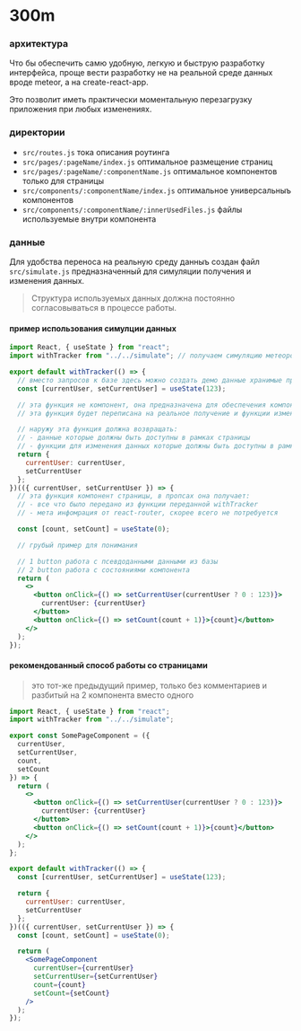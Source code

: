 # 300m

### архитектура

Что бы обеспечить самю удобную, легкую и быструю разработку интерфейса, проще вести разработку не на реальной среде данных вроде meteor, а на create-react-app.

Это позволит иметь практически моментальную перезагрузку приложения при любых изменениях.

### директории

- `src/routes.js` тока описания роутинга
- `src/pages/:pageName/index.js` оптимальное размещение страниц
- `src/pages/:pageName/:componentName.js` оптимальное компонентов только для страницы
- `src/components/:componentName/index.js` оптимальное универсальныъ компонентов
- `src/components/:componentName/:innerUsedFiles.js` файлы используемые внутри компонента

### данные

Для удобства переноса на реальную среду данныъ создан файл `src/simulate.js` предназначенный для симуляции получения и изменения данных.

> Структура используемых данных должна постоянно согласовываться в процессе работы.

#### пример использования симулции данных

```jsx
import React, { useState } from "react";
import withTracker from "../../simulate"; // получаем симуляцию метеоровского withTracker

export default withTracker(() => {
  // вместо запросов к базе здесь можно создать демо данные хранимые прямо здесь в react hook стейтах
  const [currentUser, setCurrentUser] = useState(123);

  // эта функция не компонент, она предназначена для обеспечения компонента страницы данными
  // эта функция будет переписана на реальное получение и функции изменения данных в реальной базе после завершения разработки интерфейса

  // наружу эта функция должна возвращать:
  // - данные которые должны быть доступны в рамках страницы
  // - функции для изменения данных которые должны быть доступны в рамках страницы
  return {
    currentUser: currentUser,
    setCurrentUser
  };
})(({ currentUser, setCurrentUser }) => {
  // эта функция компонент страницы, в пропсах она получает:
  // - все что было передано из функции переданной withTracker
  // - мета инфомрация от react-router, скорее всего не потребуется

  const [count, setCount] = useState(0);

  // грубый пример для понимания

  // 1 button работа с псевдоданными данными из базы
  // 2 button работа с состояниями компонента
  return (
    <>
      <button onClick={() => setCurrentUser(currentUser ? 0 : 123)}>
        currentUser: {currentUser}
      </button>
      <button onClick={() => setCount(count + 1)}>{count}</button>
    </>
  );
});
```

#### рекомендованный способ работы со страницами

> это тот-же предыдущий пример, только без комментариев и разбитый на 2 компонента вместо одного

```jsx
import React, { useState } from "react";
import withTracker from "../../simulate";

export const SomePageComponent = ({
  currentUser,
  setCurrentUser,
  count,
  setCount
}) => {
  return (
    <>
      <button onClick={() => setCurrentUser(currentUser ? 0 : 123)}>
        currentUser: {currentUser}
      </button>
      <button onClick={() => setCount(count + 1)}>{count}</button>
    </>
  );
};

export default withTracker(() => {
  const [currentUser, setCurrentUser] = useState(123);

  return {
    currentUser: currentUser,
    setCurrentUser
  };
})(({ currentUser, setCurrentUser }) => {
  const [count, setCount] = useState(0);

  return (
    <SomePageComponent
      currentUser={currentUser}
      setCurrentUser={setCurrentUser}
      count={count}
      setCount={setCount}
    />
  );
});
```
